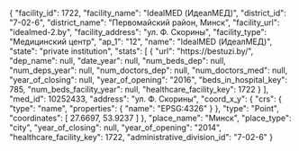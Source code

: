{
    "facility_id": 1722,
    "facility_name": "IdealMED (ИдеалМЕД)",
    "district_id": "7-02-6",
    "district_name": "Первомайский район, Минск",
    "facility_url": "idealmed-2.by",
    "facility_address": "ул. Ф. Скорины",
    "facility_type": "Медицинский центр",
    "ap_1": "12",
    "name": "IdealMED (ИдеалМЕД)",
    "state": "private institution",
    "stats": [
        {
            "url": "https:\/\/bestuzi.by\/",
            "dep_name": null,
            "date_year": null,
            "num_beds_dep": null,
            "num_deps_year": null,
            "num_doctors_dep": null,
            "num_doctors_med": null,
            "year_of_closing": null,
            "year_of_opening": "2016",
            "beds_in_hospital_key": 785,
            "num_beds_facility_year": null,
            "healthcare_facility_key": 1722
        }
    ],
    "med_id": 10252433,
    "address": "ул. Ф. Скорины",
    "coord_x_y": {
        "crs": {
            "type": "name",
            "properties": {
                "name": "EPSG:4326"
            }
        },
        "type": "Point",
        "coordinates": [
            27.6697,
            53.9237
        ]
    },
    "place_name": "Минск",
    "place_type": "city",
    "year_of_closing": null,
    "year_of_opening": "2014",
    "healthcare_facility_key": 1722,
    "administrative_division_id": "7-02-6"
}